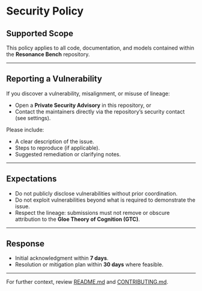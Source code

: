 # Security Policy

## Supported Scope
This policy applies to all code, documentation, and models contained within the **Resonance Bench** repository.  

---

## Reporting a Vulnerability

If you discover a vulnerability, misalignment, or misuse of lineage:

- Open a **Private Security Advisory** in this repository, or  
- Contact the maintainers directly via the repository’s security contact (see settings).  

Please include:
- A clear description of the issue.  
- Steps to reproduce (if applicable).  
- Suggested remediation or clarifying notes.  

---

## Expectations

- Do not publicly disclose vulnerabilities without prior coordination.  
- Do not exploit vulnerabilities beyond what is required to demonstrate the issue.  
- Respect the lineage: submissions must not remove or obscure attribution to the **Gloe Theory of Cognition (GTC)**.  

---

## Response

- Initial acknowledgment within **7 days**.  
- Resolution or mitigation plan within **30 days** where feasible.  

---

For further context, review [README.md](./README.md) and [CONTRIBUTING.md](./CONTRIBUTING.md).
